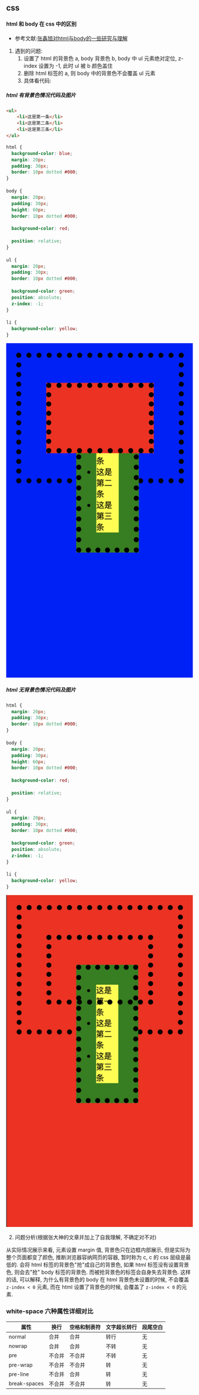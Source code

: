## css
#### html 和 body 在 css 中的区别
- 参考文献:[张鑫旭对html与body的一些研究与理解](https://www.zhangxinxu.com/wordpress/2009/09/%e5%af%b9html%e4%b8%8ebody%e7%9a%84%e4%b8%80%e4%ba%9b%e7%a0%94%e7%a9%b6%e4%b8%8e%e7%90%86%e8%a7%a3/)
1. 遇到的问题:
    1. 设置了 html 的背景色 a, body 背景色 b, body 中 ul 元素绝对定位, z-index 设置为 -1, 此时 ul 被 b 颜色盖住
    2. 删除 html 标签的 a, 则 body 中的背景色不会覆盖 ul 元素
    3. 具体看代码:

##### html 有背景色情况代码及图片
```html
<ul>
    <li>这是第一条</li>
    <li>这是第二条</li>
    <li>这是第三条</li>
</ul>
```
```css
html {
  background-color: blue;
  margin: 20px;
  padding: 30px;
  border: 10px dotted #000;
}

body {
  margin: 20px;
  padding: 30px;
  height: 60px;
  border: 10px dotted #000;

  background-color: red;

  position: relative;
}

ul {
  margin: 20px;
  padding: 30px;
  border: 10px dotted #000;

  background-color: green;
  position: absolute;
  z-index: -1;
}

li {
  background-color: yellow;
}
```
![HTML有背景色](./images/css-1-1.png)
##### html 无背景色情况代码及图片
```css
html {
  margin: 20px;
  padding: 30px;
  border: 10px dotted #000;
}

body {
  margin: 20px;
  padding: 30px;
  height: 60px;
  border: 10px dotted #000;

  background-color: red;

  position: relative;
}

ul {
  margin: 20px;
  padding: 30px;
  border: 10px dotted #000;

  background-color: green;
  position: absolute;
  z-index: -1;
}

li {
  background-color: yellow;
}
```
![HTML有背景色](./images/css-1-2.png)

2. 问题分析(根据张大神的文章并加上了自我理解, 不确定对不对)

从实际情况展示来看, 元素设置 margin 值, 背景色只在边框内部展示, 但是实际为整个页面都变了颜色, 推断浏览器容纳网页的容器, 暂时称为 c, c 的 css 层级是最低的. 会将 html 标签的背景色"抢"成自己的背景色, 如果 html 标签没有设置背景色, 则会去"抢" body 标签的背景色. 而被抢背景色的标签会自身失去背景色. 这样的话, 可以解释, 为什么有背景色的 body 在 html 背景色未设置的时候, 不会覆盖 `z-index < 0` 元素, 而在 html 设置了背景色的时候, 会覆盖了 `z-index < 0` 的元素.

### white-space 六种属性详细对比
| 属性         | 换行   | 空格和制表符 | 文字超长转行 | 段尾空白 |
| ------------ | ------ | ------------ | ------------ | -------- |
| normal       | 合并   | 合并         | 转行         | 无       |
| nowrap       | 合并   | 合并         | 不转         | 无       |
| pre          | 不合并 | 不合并       | 不转         | 无       |
| pre-wrap     | 不合并 | 不合并       | 转           | 无       |
| pre-line     | 不合并 | 合并         | 转           | 无       |
| break-spaces | 不合并 | 不合并       | 转           | 无       |

